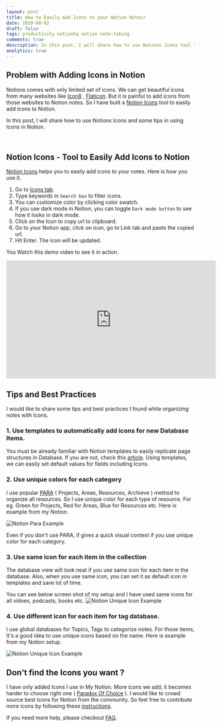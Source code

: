 ```yaml
---
layout: post
title: How to Easily Add Icons to your Notion Notes?
date: 2020-08-02
draft: false
tags: productivity notionhq notion note-taking
comments: true
description: In this post, I will share how to use Notions Icons tool to easily add icons to Notion and some tips in using Icons in Notion.
analytics: true
---
```


## Problem with Adding Icons in Notion

 Notions comes with only limited set of icons. We can get beautiful icons from many websites like [Icon8](https://icons8.com/) , [Flaticon](https://www.flaticon.com/). But it is painful to add icons from those websites to Notion notes. So I have built a [Notion Icons](https://notion.erajasekar.com/) tool to easily add icons to Notion. 

 In this post, I will share how to use Notions Icons and some tips in using Icons in Notion.


 <br>

## Notion Icons - Tool to Easily Add Icons to Notion

[Notion Icons](https://notion.erajasekar.com/) helps you to easily add icons to your notes. Here is how you use it.

1. Go to [Icons tab](https://notion.erajasekar.com/icons).
2. Type keywords in `Search box` to filter icons.
3. You can customize color by clicking color swatch.
4. If you use dark mode in Notion, you can toggle `Dark mode button` to see how it looks in dark mode.
5. Click on the Icon to copy url to clipboard.
6. Go to your Notion app, click on icon, go to Link tab and paste the copied url.
7. Hit Enter. The icon will be updated.

You Watch this demo video to see it in action.

<iframe width="560" height="315" src="https://www.youtube.com/embed/otaWCicokTc" frameborder="0" allow="accelerometer; autoplay; encrypted-media; gyroscope; picture-in-picture" allowfullscreen></iframe>

## Tips and Best Practices

I would like to share some tips and best practices I found while organizing notes with Icons. 

### 1. Use templates to automatically add icons for new Database Items.

You must be already familiar with Notion templates to easily replicate page structures in Database. If you are not, check this [article](https://www.notion.so/Database-templates-454ed5ab5bd24226b58d176697bd7e10). 
Using templates, we can easily set default values for fields including Icons.

### 2. Use unique colors for each category

I use popular [PARA](https://youtu.be/FZIMlWLW4gU) ( Projects, Areas, Resources, Archieve ) method to organize all resources. So I use unique color for each type of resource.
For eg. Green for Projects, Red for Areas, Blue for Resources etc. Here is example from my Notion.

![Notion Para Example](https://www.dropbox.com/s/rcjib2pdvb25icn/Notion-Para.png?dl=0&raw=1)

Even if you don't use PARA, if gives a quick visual context if you use unique color for each category.

### 3. Use same icon for each item in the collection

The database view will look neat if you use same icon for each item in the database. Also, when you use same icon, you can set it as default icon in templates and save lot of time.


You can see below screen shot of my setup and I have used same icons for all vidoes, podcasts, books etc.
![Notion Unique Icon Example](https://www.dropbox.com/s/594o7mh2jtx3idr/Notion-uniq2.png?dl=0&raw=1)

### 4. Use different icon for each item for tag database.

I use global databases for Topics, Tags to categorize notes. For those items, It's a good idea to use unique icons based on the name. Here is example from my Notion setup.

![Notion Unique Icon Example](https://www.dropbox.com/s/2dzsl95x1qt2s31/Notion-tag-icons.png?dl=0&raw=1)

## Don't find the Icons you want ?

I have only added Icons I use in My Notion. More icons we add, it becomes harder to choose right one ( [Paradox Of Choice](https://en.wikipedia.org/wiki/The_Paradox_of_Choice) ). I would like to crowd source best Icons for Notion from the community. So feel free to contribute more icons by following these [instructions](https://notion.erajasekar.com/about/#how-to-contribute).

If you need more help, please checkout [FAQ](https://notion.erajasekar.com/about#faq).

